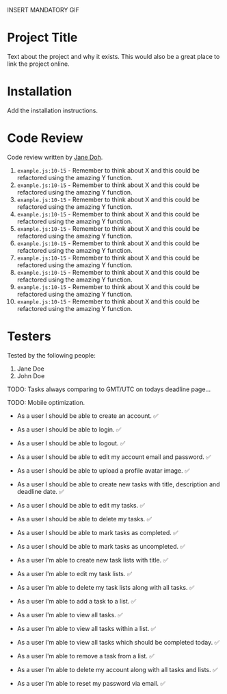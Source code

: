 INSERT MANDATORY GIF

# Project Title

Text about the project and why it exists. This would also be a great place to link the project online.

# Installation

Add the installation instructions.

# Code Review

Code review written by [Jane Doh](https://github.com/username).

1. `example.js:10-15` - Remember to think about X and this could be refactored using the amazing Y function.
2. `example.js:10-15` - Remember to think about X and this could be refactored using the amazing Y function.
3. `example.js:10-15` - Remember to think about X and this could be refactored using the amazing Y function.
4. `example.js:10-15` - Remember to think about X and this could be refactored using the amazing Y function.
5. `example.js:10-15` - Remember to think about X and this could be refactored using the amazing Y function.
6. `example.js:10-15` - Remember to think about X and this could be refactored using the amazing Y function.
7. `example.js:10-15` - Remember to think about X and this could be refactored using the amazing Y function.
8. `example.js:10-15` - Remember to think about X and this could be refactored using the amazing Y function.
9. `example.js:10-15` - Remember to think about X and this could be refactored using the amazing Y function.
10. `example.js:10-15` - Remember to think about X and this could be refactored using the amazing Y function.

# Testers

Tested by the following people:

1. Jane Doe
2. John Doe

TODO: Tasks always comparing to GMT/UTC on todays deadline page...

TODO: Mobile optimization.

-   As a user I should be able to create an account. :white_check_mark:

-   As a user I should be able to login. :white_check_mark:

-   As a user I should be able to logout. :white_check_mark:

-   As a user I should be able to edit my account email and password. :white_check_mark:

-   As a user I should be able to upload a profile avatar image. :white_check_mark:

-   As a user I should be able to create new tasks with title, description and deadline date. :white_check_mark:

-   As a user I should be able to edit my tasks. :white_check_mark:

-   As a user I should be able to delete my tasks. :white_check_mark:

-   As a user I should be able to mark tasks as completed. :white_check_mark:

-   As a user I should be able to mark tasks as uncompleted. :white_check_mark:

-   As a user I'm able to create new task lists with title. :white_check_mark:

-   As a user I'm able to edit my task lists. :white_check_mark:

-   As a user I'm able to delete my task lists along with all tasks. :white_check_mark:

-   As a user I'm able to add a task to a list. :white_check_mark:

-   As a user I'm able to view all tasks. :white_check_mark:

-   As a user I'm able to view all tasks within a list. :white_check_mark:

-   As a user I'm able to view all tasks which should be completed today. :white_check_mark:

-   As a user I'm able to remove a task from a list. :white_check_mark:

-   As a user I'm able to delete my account along with all tasks and lists. :white_check_mark:

-   As a user I'm able to reset my password via email. :white_check_mark:
